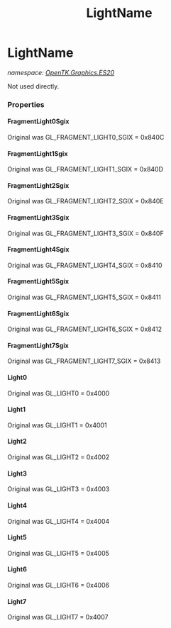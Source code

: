 ﻿---
title: LightName
---

# LightName
_namespace: [OpenTK.Graphics.ES20](N-OpenTK.Graphics.ES20.html)_

Not used directly.



### Properties

#### FragmentLight0Sgix
Original was GL_FRAGMENT_LIGHT0_SGIX = 0x840C
#### FragmentLight1Sgix
Original was GL_FRAGMENT_LIGHT1_SGIX = 0x840D
#### FragmentLight2Sgix
Original was GL_FRAGMENT_LIGHT2_SGIX = 0x840E
#### FragmentLight3Sgix
Original was GL_FRAGMENT_LIGHT3_SGIX = 0x840F
#### FragmentLight4Sgix
Original was GL_FRAGMENT_LIGHT4_SGIX = 0x8410
#### FragmentLight5Sgix
Original was GL_FRAGMENT_LIGHT5_SGIX = 0x8411
#### FragmentLight6Sgix
Original was GL_FRAGMENT_LIGHT6_SGIX = 0x8412
#### FragmentLight7Sgix
Original was GL_FRAGMENT_LIGHT7_SGIX = 0x8413
#### Light0
Original was GL_LIGHT0 = 0x4000
#### Light1
Original was GL_LIGHT1 = 0x4001
#### Light2
Original was GL_LIGHT2 = 0x4002
#### Light3
Original was GL_LIGHT3 = 0x4003
#### Light4
Original was GL_LIGHT4 = 0x4004
#### Light5
Original was GL_LIGHT5 = 0x4005
#### Light6
Original was GL_LIGHT6 = 0x4006
#### Light7
Original was GL_LIGHT7 = 0x4007

